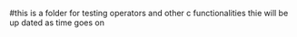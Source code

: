 #this is a folder for testing operators and other c functionalities
thie will be up dated as time goes on
